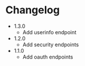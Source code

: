 # Changelog

- 1.3.0
  - Add userinfo endpoint
- 1.2.0
  - Add security endpoints
- 1.1.0
  - Add oauth endpoints
